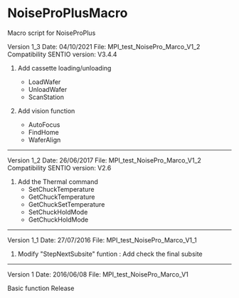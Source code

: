 # NoiseProPlusMacro
Macro script for NoiseProPlus

Version 1_3
Date: 04/10/2021
File: MPI_test_NoisePro_Marco_V1_2
Compatibility SENTIO version: V3.4.4

1. Add cassette loading/unloading
	- LoadWafer
	- UnloadWafer
	- ScanStation

2. Add vision function
	- AutoFocus
	- FindHome
	- WaferAlign
	
---------------------------------------------
Version 1_2
Date: 26/06/2017
File: MPI_test_NoisePro_Marco_V1_2
Compatibility SENTIO version: V2.6

1. Add the Thermal command
   - SetChuckTemperature
   - GetChuckTemperature
   - GetChuckSetTemperature
   - SetChuckHoldMode
   - GetChuckHoldMode
  
---------------------------------------------

Version 1_1
Date: 27/07/2016
File: MPI_test_NoisePro_Marco_V1_1

1. Modify "StepNextSubsite" funtion
   : Add check the final subsite  

---------------------------------------------

Version 1
Date: 2016/06/08
File: MPI_test_NoisePro_Marco_V1

Basic function Release
